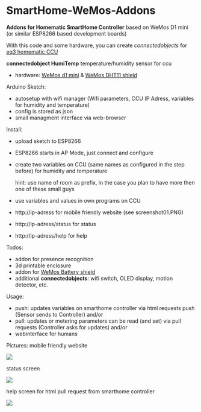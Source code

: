 # SmartHome-WeMos-Addons
**Addons for Homematic SmartHome Controller** based on WeMos D1 mini (or similar ESP8266 based development boards)

With this code and some hardware, you can create *connectedobjects* for [eq3 homematic CCU](http://www.eq-3.de/produkte/homematic.html)

__connectedobject HumiTemp__
temperature/humidity sensor for ccu

* hardware: [WeMos d1 mini](https://www.wemos.cc/product/d1-mini.html) & [WeMos DHT11 shield](https://www.wemos.cc/product/dht-shield.html)


Arduino Sketch:
* autosetup with wifi manager 
  (Wifi parameters, CCU IP Adress, variables for humidity and temperature) 
* config is stored as json
* small managment interface via web-browser


Install:
* upload sketch to ESP8266
* ESP8266 starts in AP Mode, just connect and configure
* create two variables on CCU (same names as configured in the step before) for humidity and temperature

   hint: use name of room as prefix, in the case you plan to have more then one of these small guys
* use variables and values in own programs on CCU
* http://ip-adress for mobile friendly website (see screenshot01.PNG)
* http://ip-adress/status for status
* http://ip-adress/help for help

Todos:
* addon for presence recognition
* 3d printable enclosure
* addon for [WeMos Battery shield](https://www.wemos.cc/product/battery-shield.html)
* additional **connectedobjects**: wifi switch, OLED display, motion detector, etc.

Usage:
* push: updates variables on smarthome controller via html requests push (Sensor sends to Controller) and/or
* pull: updates or metering parameters can be read (and set) via pull requests (Controller asks for updates) and/or
* webinterface for humans

Pictures:
mobile friendly website

![](https://github.com/holgerimbery/SmartHome-WeMos-Addons/blob/master/screens/screenshot01.PNG)

status screen

![](https://github.com/holgerimbery/SmartHome-WeMos-Addons/blob/master/screens/screenshot02.PNG)

help screen for html pull request from smarthome controller

![](https://github.com/holgerimbery/SmartHome-WeMos-Addons/blob/master/screens/screenshot03.PNG)
